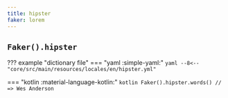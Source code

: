 ```yaml
---
title: hipster
faker: lorem
---
```


## `Faker().hipster`

??? example "dictionary file"
    === "yaml :simple-yaml:"
        ```yaml
        --8<-- "core/src/main/resources/locales/en/hipster.yml"
        ```

=== "kotlin :material-language-kotlin:"
    ```kotlin
    Faker().hipster.words() // => Wes Anderson
    ```
